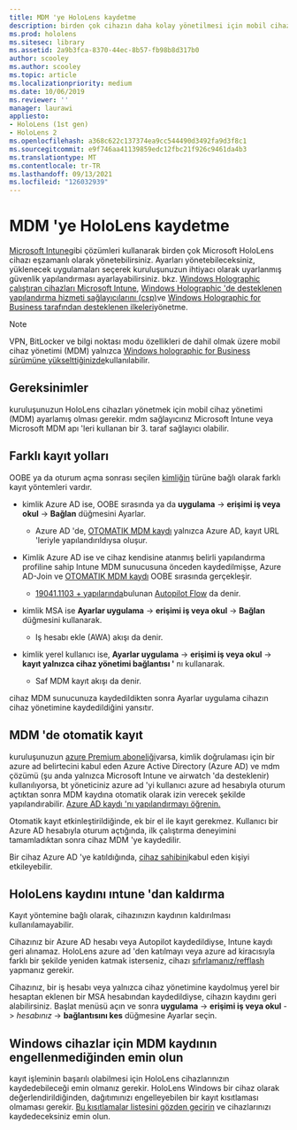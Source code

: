 ```yaml
---
title: MDM 'ye HoloLens kaydetme
description: birden çok cihazın daha kolay yönetilmesi için mobil cihaz yönetimi 'ne (MDM) HoloLens kaydetmeyi öğrenin.
ms.prod: hololens
ms.sitesec: library
ms.assetid: 2a9b3fca-8370-44ec-8b57-fb98b8d317b0
author: scooley
ms.author: scooley
ms.topic: article
ms.localizationpriority: medium
ms.date: 10/06/2019
ms.reviewer: ''
manager: laurawi
appliesto:
- HoloLens (1st gen)
- HoloLens 2
ms.openlocfilehash: a368c622c137374ea9cc544490d3492fa9d3f8c1
ms.sourcegitcommit: e9f746aa41139859edc12fbc21f926c9461da4b3
ms.translationtype: MT
ms.contentlocale: tr-TR
ms.lasthandoff: 09/13/2021
ms.locfileid: "126032939"
---
```

# <a name="enroll-hololens-in-mdm"></a>MDM 'ye HoloLens kaydetme

[Microsoft Intune](/intune/windows-holographic-for-business)gibi çözümleri kullanarak birden çok Microsoft HoloLens cihazı eşzamanlı olarak yönetebilirsiniz. Ayarları yönetebileceksiniz, yüklenecek uygulamaları seçerek kuruluşunuzun ihtiyacı olarak uyarlanmış güvenlik yapılandırması ayarlayabilirsiniz. bkz. [Windows Holographic çalıştıran cihazları Microsoft Intune](/intune/windows-holographic-for-business), [Windows Holographic 'de desteklenen yapılandırma hizmeti sağlayıcılarını (csp)](https://msdn.microsoft.com/windows/hardware/commercialize/customize/mdm/configuration-service-provider-reference#hololens)ve [Windows Holographic for Business tarafından desteklenen ilkeleri](https://msdn.microsoft.com/windows/hardware/commercialize/customize/mdm/policy-configuration-service-provider#hololenspolicies)yönetme.

> [!NOTE]
> VPN, BitLocker ve bilgi noktası modu özellikleri de dahil olmak üzere mobil cihaz yönetimi (MDM) yalnızca [Windows holographic for Business sürümüne yükselttiğinizde](hololens1-upgrade-enterprise.md)kullanılabilir.

## <a name="requirements"></a>Gereksinimler

 kuruluşunuzun HoloLens cihazları yönetmek için mobil cihaz yönetimi (MDM) ayarlamış olması gerekir. mdm sağlayıcınız Microsoft Intune veya Microsoft MDM apı 'leri kullanan bir 3. taraf sağlayıcı olabilir.

## <a name="different-ways-to-enroll"></a>Farklı kayıt yolları

OOBE ya da oturum açma sonrası seçilen [kimliğin](hololens-identity.md) türüne bağlı olarak farklı kayıt yöntemleri vardır.

- kimlik Azure AD ise, OOBE sırasında ya da **uygulama**  ->  **erişimi iş veya okul**  ->  **Bağlan** düğmesini Ayarlar.
    - Azure AD 'de, [OTOMATIK MDM kaydı](hololens-enroll-mdm.md#auto-enrollment-in-mdm) yalnızca Azure AD, kayıt URL 'leriyle yapılandırıldıysa oluşur.

- Kimlik Azure AD ise ve cihaz kendisine atanmış belirli yapılandırma profiline sahip Intune MDM sunucusuna önceden kaydedilmişse, Azure AD-Join ve [OTOMATIK MDM kaydı](hololens-enroll-mdm.md#auto-enrollment-in-mdm) OOBE sırasında gerçekleşir.
    - [19041.1103 + yapılarında](hololens-release-notes.md#windows-holographic-version-2004)bulunan [Autopilot Flow](hololens2-autopilot.md) da denir.


- kimlik MSA ise **Ayarlar uygulama**  ->  **erişimi iş veya okul**  ->  **Bağlan** düğmesini kullanarak.
    - Iş hesabı ekle (AWA) akışı da denir.
- kimlik yerel kullanıcı ise, **Ayarlar uygulama**  ->  **erişimi iş veya okul**  ->  **kayıt yalnızca cihaz yönetimi bağlantısı '** nı kullanarak.
    - Saf MDM kayıt akışı da denir.

cihaz MDM sunucunuza kaydedildikten sonra Ayarlar uygulama cihazın cihaz yönetimine kaydedildiğini yansıtır.

## <a name="auto-enrollment-in-mdm"></a>MDM 'de otomatik kayıt

kuruluşunuzun [azure Premium aboneliği](https://azure.microsoft.com/overview/)varsa, kimlik doğrulaması için bir azure ad belirtecini kabul eden Azure Active Directory (Azure AD) ve mdm çözümü (şu anda yalnızca Microsoft Intune ve airwatch 'da desteklenir) kullanılıyorsa, bt yöneticiniz azure ad 'yi kullanıcı azure ad hesabıyla oturum açtıktan sonra MDM kaydına otomatik olarak izin verecek şekilde yapılandırabilir. [Azure AD kaydı 'nı yapılandırmayı öğrenin.](/mem/intune/enrollment/windows-enroll#enable-windows-10-automatic-enrollment)

Otomatik kayıt etkinleştirildiğinde, ek bir el ile kayıt gerekmez. Kullanıcı bir Azure AD hesabıyla oturum açtığında, ilk çalıştırma deneyimini tamamladıktan sonra cihaz MDM 'ye kaydedilir.

Bir cihaz Azure AD 'ye katıldığında, [cihaz sahibini](security-adminless-os.md#device-owner)kabul eden kişiyi etkileyebilir.

## <a name="unenroll-hololens-from-intune"></a>HoloLens kaydını ıntune 'dan kaldırma

Kayıt yöntemine bağlı olarak, cihazınızın kaydının kaldırılması kullanılamayabilir.

Cihazınız bir Azure AD hesabı veya Autopilot kaydedildiyse, Intune kaydı geri alınamaz. HoloLens azure ad 'den katılmayı veya azure ad kiracısıyla farklı bir şekilde yeniden katmak isterseniz, cihazı [sıfırlamanız/refflash](hololens-recovery.md#reset-the-device) yapmanız gerekir.

Cihazınız, bir iş hesabı veya yalnızca cihaz yönetimine kaydolmuş yerel bir hesaptan eklenen bir MSA hesabından kaydedildiyse, cihazın kaydını geri alabilirsiniz. Başlat menüsü açın ve sonra **uygulama**  ->  **erişimi iş veya okul**  ->  *hesabınız*  ->  **bağlantısını kes** düğmesine Ayarlar seçin.

## <a name="ensure-that-mdm-enrollment-isnt-blocked-for-windows-devices"></a>Windows cihazlar için MDM kaydının engellenmediğinden emin olun

kayıt işleminin başarılı olabilmesi için HoloLens cihazlarınızın kaydedebileceği emin olmanız gerekir. HoloLens Windows bir cihaz olarak değerlendirildiğinden, dağıtımınızı engelleyebilen bir kayıt kısıtlaması olmaması gerekir. [Bu kısıtlamalar listesini gözden geçirin](/mem/intune/enrollment/enrollment-restrictions-set) ve cihazlarınızı kaydedeceksiniz emin olun.